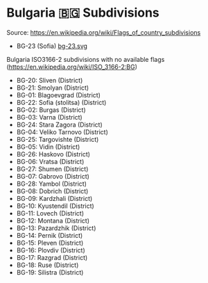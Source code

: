 # Bulgaria 🇧🇬 Subdivisions

Source: https://en.wikipedia.org/wiki/Flags_of_country_subdivisions

* BG-23 (Sofia) [bg-23.svg](https://github.com/amckenna41/iso3166-flag-icons/blob/main/iso3166-2-icons/BG/bg-23.svg)

Bulgaria ISO3166-2 subdivisions with no available flags (https://en.wikipedia.org/wiki/ISO_3166-2:BG)

* BG-20: Sliven (District)
* BG-21: Smolyan (District)
* BG-01: Blagoevgrad (District)
* BG-22: Sofia (stolitsa) (District)
* BG-02: Burgas (District)
* BG-03: Varna (District)
* BG-24: Stara Zagora (District)
* BG-04: Veliko Tarnovo (District)
* BG-25: Targovishte (District)
* BG-05: Vidin (District)
* BG-26: Haskovo (District)
* BG-06: Vratsa (District)
* BG-27: Shumen (District)
* BG-07: Gabrovo (District)
* BG-28: Yambol (District)
* BG-08: Dobrich (District)
* BG-09: Kardzhali (District)
* BG-10: Kyustendil (District)
* BG-11: Lovech (District)
* BG-12: Montana (District)
* BG-13: Pazardzhik (District)
* BG-14: Pernik (District)
* BG-15: Pleven (District)
* BG-16: Plovdiv (District)
* BG-17: Razgrad (District)
* BG-18: Ruse (District)
* BG-19: Silistra (District)